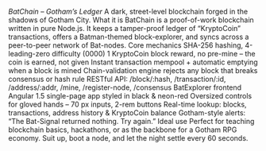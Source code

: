 *BatChain – Gotham’s Ledger*
A dark, street-level blockchain forged in the shadows of Gotham City.
What it is
BatChain is a proof-of-work blockchain written in pure Node.js. It keeps a tamper-proof ledger of “KryptoCoin” transactions, offers a Batman-themed block-explorer, and syncs across a peer-to-peer network of Bat-nodes.
Core mechanics
SHA-256 hashing, 4-leading-zero difficulty (0000)
1 KryptoCoin block reward, no pre-mine – the coin is earned, not given
Instant transaction mempool + automatic emptying when a block is mined
Chain-validation engine rejects any block that breaks consensus or hash rule
RESTful API: /block/:hash, /transaction/:id, /address/:addr, /mine, /register-node, /consensus
BatExplorer frontend
Angular 1.5 single-page app styled in black & neon-red
Oversized controls for gloved hands – 70 px inputs, 2-rem buttons
Real-time lookup: blocks, transactions, address history & KryptoCoin balance
Gotham-style alerts: “The Bat-Signal returned nothing. Try again.”
Ideal use
Perfect for teaching blockchain basics, hackathons, or as the backbone for a Gotham RPG economy. Suit up, boot a node, and let the night settle every 60 seconds.
